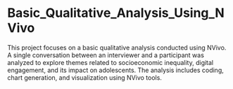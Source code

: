 # Basic_Qualitative_Analysis_Using_NVivo
This project focuses on a basic qualitative analysis conducted using NVivo. A single conversation between an interviewer and a participant was analyzed to explore themes related to socioeconomic inequality, digital engagement, and its impact on adolescents. The analysis includes coding, chart generation, and visualization using NVivo tools.
